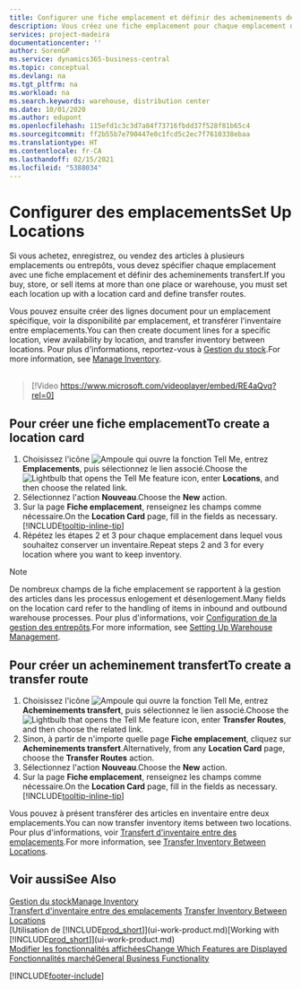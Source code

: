 ```yaml
---
title: Configurer une fiche emplacement et définir des acheminements de transfert| Microsoft Docs
description: Vous créez une fiche emplacement pour chaque emplacement où vous stockez des articles d'inventaire, par exemple, un entrepôt ou un centre de distribution, et configurez des acheminements pour le transfert d'articles entre emplacements.
services: project-madeira
documentationcenter: ''
author: SorenGP
ms.service: dynamics365-business-central
ms.topic: conceptual
ms.devlang: na
ms.tgt_pltfrm: na
ms.workload: na
ms.search.keywords: warehouse, distribution center
ms.date: 10/01/2020
ms.author: edupont
ms.openlocfilehash: 115efd1c3c3d7a84f73716fbdd37f528f81b65c4
ms.sourcegitcommit: ff2b55b7e790447e0c1fcd5c2ec7f7610338ebaa
ms.translationtype: HT
ms.contentlocale: fr-CA
ms.lasthandoff: 02/15/2021
ms.locfileid: "5388034"
---
```

# <a name="set-up-locations"></a><span data-ttu-id="26448-103">Configurer des emplacements</span><span class="sxs-lookup"><span data-stu-id="26448-103">Set Up Locations</span></span>
<span data-ttu-id="26448-104">Si vous achetez, enregistrez, ou vendez des articles à plusieurs emplacements ou entrepôts, vous devez spécifier chaque emplacement avec une fiche emplacement et définir des acheminements transfert.</span><span class="sxs-lookup"><span data-stu-id="26448-104">If you buy, store, or sell items at more than one place or warehouse, you must set each location up with a location card and define transfer routes.</span></span>

<span data-ttu-id="26448-105">Vous pouvez ensuite créer des lignes document pour un emplacement spécifique, voir la disponibilité par emplacement, et transférer l'inventaire entre emplacements.</span><span class="sxs-lookup"><span data-stu-id="26448-105">You can then create document lines for a specific location, view availability by location, and transfer inventory between locations.</span></span> <span data-ttu-id="26448-106">Pour plus d'informations, reportez-vous à [Gestion du stock](inventory-manage-inventory.md).</span><span class="sxs-lookup"><span data-stu-id="26448-106">For more information, see [Manage Inventory](inventory-manage-inventory.md).</span></span>
<br><br>  
  
> [!Video https://www.microsoft.com/videoplayer/embed/RE4aQvq?rel=0]

## <a name="to-create-a-location-card"></a><span data-ttu-id="26448-107">Pour créer une fiche emplacement</span><span class="sxs-lookup"><span data-stu-id="26448-107">To create a location card</span></span>
1. <span data-ttu-id="26448-108">Choisissez l'icône ![Ampoule qui ouvre la fonction Tell Me](media/ui-search/search_small.png "Dites-moi ce que vous voulez faire"), entrez **Emplacements**, puis sélectionnez le lien associé.</span><span class="sxs-lookup"><span data-stu-id="26448-108">Choose the ![Lightbulb that opens the Tell Me feature](media/ui-search/search_small.png "Tell me what you want to do") icon, enter **Locations**, and then choose the related link.</span></span>
2. <span data-ttu-id="26448-109">Sélectionnez l'action **Nouveau**.</span><span class="sxs-lookup"><span data-stu-id="26448-109">Choose the **New** action.</span></span>
3. <span data-ttu-id="26448-110">Sur la page **Fiche emplacement**, renseignez les champs comme nécessaire.</span><span class="sxs-lookup"><span data-stu-id="26448-110">On the **Location Card** page, fill in the fields as necessary.</span></span> [!INCLUDE[tooltip-inline-tip](includes/tooltip-inline-tip_md.md)]
4. <span data-ttu-id="26448-111">Répétez les étapes 2 et 3 pour chaque emplacement dans lequel vous souhaitez conserver un inventaire.</span><span class="sxs-lookup"><span data-stu-id="26448-111">Repeat steps 2 and 3 for every location where you want to keep inventory.</span></span>

> [!NOTE]  
> <span data-ttu-id="26448-112">De nombreux champs de la fiche emplacement se rapportent à la gestion des articles dans les processus enlogement et désenlogement.</span><span class="sxs-lookup"><span data-stu-id="26448-112">Many fields on the location card refer to the handling of items in inbound and outbound warehouse processes.</span></span> <span data-ttu-id="26448-113">Pour plus d'informations, voir [Configuration de la gestion des entrepôts](warehouse-setup-warehouse.md).</span><span class="sxs-lookup"><span data-stu-id="26448-113">For more information, see [Setting Up Warehouse Management](warehouse-setup-warehouse.md).</span></span>

## <a name="to-create-a-transfer-route"></a><span data-ttu-id="26448-114">Pour créer un acheminement transfert</span><span class="sxs-lookup"><span data-stu-id="26448-114">To create a transfer route</span></span>
1. <span data-ttu-id="26448-115">Choisissez l'icône ![Ampoule qui ouvre la fonction Tell Me](media/ui-search/search_small.png "Dites-moi ce que vous voulez faire"), entrez **Acheminements transfert**, puis sélectionnez le lien associé.</span><span class="sxs-lookup"><span data-stu-id="26448-115">Choose the ![Lightbulb that opens the Tell Me feature](media/ui-search/search_small.png "Tell me what you want to do") icon, enter **Transfer Routes**, and then choose the related link.</span></span>
2. <span data-ttu-id="26448-116">Sinon, à partir de n'importe quelle page **Fiche emplacement**, cliquez sur **Acheminements transfert**.</span><span class="sxs-lookup"><span data-stu-id="26448-116">Alternatively, from any **Location Card** page, choose the **Transfer Routes** action.</span></span>
3. <span data-ttu-id="26448-117">Sélectionnez l'action **Nouveau**.</span><span class="sxs-lookup"><span data-stu-id="26448-117">Choose the **New** action.</span></span>
4. <span data-ttu-id="26448-118">Sur la page **Fiche emplacement**, renseignez les champs comme nécessaire.</span><span class="sxs-lookup"><span data-stu-id="26448-118">On the **Location Card** page, fill in the fields as necessary.</span></span> [!INCLUDE[tooltip-inline-tip](includes/tooltip-inline-tip_md.md)]

<span data-ttu-id="26448-119">Vous pouvez à présent transférer des articles en inventaire entre deux emplacements.</span><span class="sxs-lookup"><span data-stu-id="26448-119">You can now transfer inventory items between two locations.</span></span> <span data-ttu-id="26448-120">Pour plus d'informations, voir [Transfert d'inventaire entre des emplacements](inventory-how-transfer-between-locations.md).</span><span class="sxs-lookup"><span data-stu-id="26448-120">For more information, see [Transfer Inventory Between Locations](inventory-how-transfer-between-locations.md).</span></span>    

## <a name="see-also"></a><span data-ttu-id="26448-121">Voir aussi</span><span class="sxs-lookup"><span data-stu-id="26448-121">See Also</span></span>
[<span data-ttu-id="26448-122">Gestion du stock</span><span class="sxs-lookup"><span data-stu-id="26448-122">Manage Inventory</span></span>](inventory-manage-inventory.md)  
<span data-ttu-id="26448-123">[Transfert d'inventaire entre des emplacements](inventory-how-transfer-between-locations.md)  </span><span class="sxs-lookup"><span data-stu-id="26448-123">[Transfer Inventory Between Locations](inventory-how-transfer-between-locations.md)  </span></span>  
<span data-ttu-id="26448-124">[Utilisation de [!INCLUDE[prod_short](includes/prod_short.md)]](ui-work-product.md)</span><span class="sxs-lookup"><span data-stu-id="26448-124">[Working with [!INCLUDE[prod_short](includes/prod_short.md)]](ui-work-product.md)</span></span>  
[<span data-ttu-id="26448-125">Modifier les fonctionnalités affichées</span><span class="sxs-lookup"><span data-stu-id="26448-125">Change Which Features are Displayed</span></span>](ui-experiences.md)  
[<span data-ttu-id="26448-126">Fonctionnalités marché</span><span class="sxs-lookup"><span data-stu-id="26448-126">General Business Functionality</span></span>](ui-across-business-areas.md)


[!INCLUDE[footer-include](includes/footer-banner.md)]